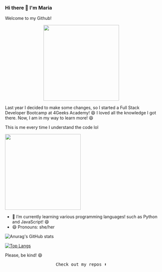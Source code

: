 ### Hi there 👋 I'm Maria 
Welcome to my Github!


<p align="center">
  <img width="250" src="https://media.giphy.com/media/3o7TKNOYAv36eKJJra/giphy.gif">
</p>



Last year I decided to make some changes, so I started a Full Stack Developer Bootcamp at 4Geeks Academy! 😄
I loved all the knowledge I got there. Now, I am in my way to learn more! 😄



This is me every time I understand the code lol



<img width="250" src="https://media.giphy.com/media/40vYwtIa1nHEmEECmg/giphy-downsized-large.gif">



- 🌱 I’m currently learning various programming languages! such as Python and JavaScript! 😄
- 😄 Pronouns: she/her

![Anurag's GitHub stats](https://github-readme-stats.vercel.app/api?username=MaRuCien&show_icons=true&theme=radical)


[![Top Langs](https://github-readme-stats.vercel.app/api/top-langs/?username=MaRuCien&layout=compact&show_icons=true&theme=radical)](https://github.com/anuraghazra/github-readme-stats)

Please, be kind! 😄


<p align="center"><samp>
Check out my repos ⬇️  
  </samp>
</p>


